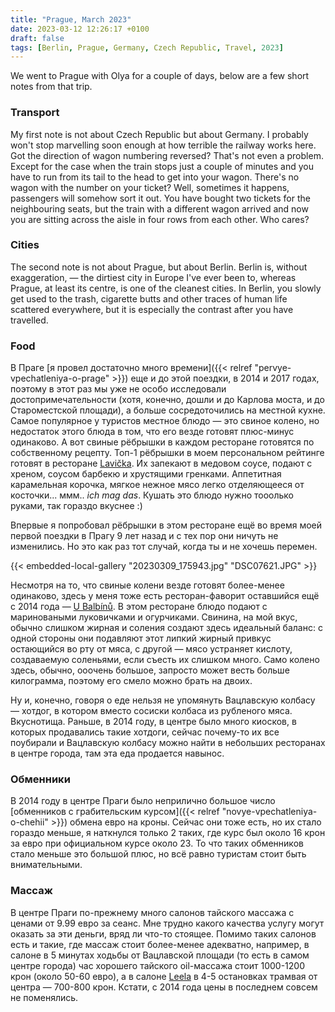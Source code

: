 ```yaml
---
title: "Prague, March 2023"
date: 2023-03-12 12:26:17 +0100
draft: false
tags: [Berlin, Prague, Germany, Czech Republic, Travel, 2023]
---
```


We went to Prague with Olya for a couple of days, below are a few short notes from that trip.

### Transport
My first note is not about Czech Republic but about Germany. I probably won't stop marvelling soon enough at how terrible the railway works here. Got the direction of wagon numbering reversed? That's not even a problem. Except for the case when the train stops just a couple of minutes and you have to run from its tail to the head to get into your wagon. There's no wagon with the number on your ticket? Well, sometimes it happens, passengers will somehow sort it out. You have bought two tickets for the neighbouring seats, but the train with a different wagon arrived and now you are sitting across the aisle in four rows from each other. Who cares? 

### Cities
The second note is not about Prague, but about Berlin. Berlin is, without exaggeration, &mdash; the dirtiest city in Europe I've ever been to, whereas Prague, at least its centre, is one of the cleanest cities. In Berlin, you slowly get used to the trash, cigarette butts and other traces of human life scattered everywhere, but it is especially the contrast after you have travelled.

### Food


В Праге [я провел достаточно много времени]({{< relref "pervye-vpechatleniya-o-prage" >}}) еще и до этой поездки, в 2014 и 2017 годах, поэтому в этот раз мы уже не особо исследовали достопримечательности (хотя, конечно, дошли и до Карлова моста, и до Староместской площади), а больше сосредоточились на местной кухне. Самое популярное у туристов местное блюдо &mdash; это свиное колено, но недостаток этого блюда в том, что его везде готовят плюс-минус одинаково. А вот свиные рёбрышки в каждом ресторане готовятся по собственному рецепту. Топ-1 рёбрышки в моем персональном рейтинге готовят в ресторане [Lavička](https://www.restaurace-lavicka.cz). Их запекают в медовом соусе, подают с хреном, соусом барбекю и хрустящими гренками. Аппетитная карамельная корочка, мягкое нежное мясо легко отделяющееся от косточки... ммм.. _ich mag das_. Кушать это блюдо нужно тооолько руками, так гораздо вкуснее :)

Впервые я попробовал рёбрышки в этом ресторане ещё во время моей первой поездки в Прагу 9 лет назад и с тех пор они ничуть не изменились. Но это как раз тот случай, когда ты и не хочешь перемен.

{{< embedded-local-gallery "20230309_175943.jpg" "DSC07621.JPG" >}}

Несмотря на то, что свиные колени везде готовят более-менее одинаково, здесь у меня тоже есть ресторан-фаворит оставшийся ещё с 2014 года &mdash; [U Balbínů](https://www.ubalbinu.cz). В этом ресторане блюдо подают с мариноваными луковичками и огурчиками. Свинина, на мой вкус, обычно слишком жирная и соления создают здесь идеальный баланс: с одной стороны они подавляют этот липкий жирный привкус остающийся во рту от мяса, с другой &mdash; мясо устраняет кислоту, создаваемую соленьями, если съесть их слишком много. Само колено здесь, обычно, ооочень большое, запросто может весть больше килограмма, поэтому его смело можно брать на двоих.

Ну и, конечно, говоря о еде нельзя не упомянуть Вацлавскую колбасу &mdash; хотдог, в котором вместо сосиски колбаса из рубленого мяса. Вкуснотища. Раньше, в 2014 году, в центре было много киосков, в которых продавались такие хотдоги, сейчас почему-то их все поубирали и Вацлавскую колбасу можно найти в небольших ресторанах в центре города, там эта еда продается навынос.

### Обменники
В 2014 году в центре Праги было неприлично большое число [обменников с грабительским курсом]({{< relref "novye-vpechatleniya-o-chehii" >}}) обмена евро на кроны. Сейчас они тоже есть, но их стало гораздо меньше, я наткнулся только 2 таких, где курс был около 16 крон за евро при официальном курсе около 23. То что таких обменников стало меньше это большой плюс, но всё равно туристам стоит быть внимательными.

### Массаж
В центре Праги по-прежнему много салонов тайского массажа с ценами от 9.99 евро за сеанс. Мне трудно какого качества услугу могут оказать за эти деньги, вряд ли что-то стоящее. Помимо таких салонов есть и такие, где массаж стоит более-менее адекватно, например, в салоне в 5 минутах ходьбы от Вацлавской площади (то есть в самом центре города) час хорошего тайского oil-массажа стоит 1000-1200 крон (около 50-60 евро), а в салоне [Leela](http://www.leela.cz/) в 4-5 остановках трамвая от центра &mdash; 700-800 крон. Кстати, с 2014 года цены в последнем совсем не поменялись.
<!--more-->
